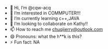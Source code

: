 - 👋 Hi, I’m @cqw-acq
- 👀 I’m interested in COMMPUTER!!!
- 🌱 I’m currently learning c++,JAVA
- 💞️ I’m looking to collaborate on Kathy!!
- 📫 How to reach me chuqijerry@outlook.com
- 😄 Pronouns: what the h**k is this?
- ⚡ Fun fact: NA

<!---
cqw-acq/cqw-acq is a ✨ special ✨ repository because its `README.md` (this file) appears on your GitHub profile.
You can click the Preview link to take a look at your changes.
--->
